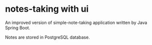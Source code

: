# notes-taking with ui
An improved version of simple-note-taking application written by Java Spring Boot. 

Notes are stored in PostgreSQL database.
